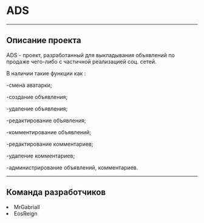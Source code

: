 # ADS
***
## Описание проекта

ADS - проект, разработанный для выкладывания объявлений по продаже чего-либо 
с частичной реализацией соц. сетей.

В наличии такие функции как :

-смена аватарки;

-создание объявления;

-удаление объявления;

-редактирование объявления;

-комментирование объявлений;

-редактирование комментариев;

-удаление комментариев;

-администрирование объявлений, комментариев.

***
## Команда разработчиков
<li>MrGabriall
<li>EosReign
